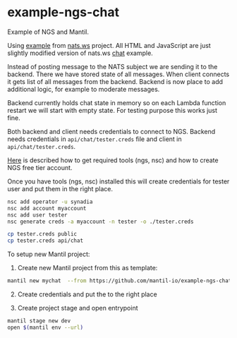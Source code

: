 # example-ngs-chat

Example of NGS and Mantil.

Using [example](https://github.com/nats-io/nats.ws/tree/master/examples) from
[nats.ws](https://github.com/nats-io/nats.ws) project. All HTML and JavaScript
are just slightly modified version of nats.ws
[chat](https://github.com/nats-io/nats.ws/blob/master/examples/chat.js) example.

Instead of posting message to the NATS subject we are sending it to the backend.
There we have stored state of all messages. When client connects it gets list of
all messages from the backend. Backend is now place to add additional logic, for
example to moderate messages.

Backend currently holds chat state in memory so on each Lambda function restart
we will start with empty state. For testing purpose this works just fine. 

Both backend and client needs credentials to connect to NGS. Backend needs
credentials in `api/chat/tester.creds` file and client in `api/chat/tester.creds`.

[Here](https://synadia.com/ngs/signup) is described how to get required tools
(ngs, nsc) and how to create NGS free tier account.

Once you have tools (ngs, nsc) installed this will create credentials for tester
user and put them in the right place.

``` sh
nsc add operator -u synadia
nsc add account myaccount
nsc add user tester
nsc generate creds -a myaccount -n tester -o ./tester.creds

cp tester.creds public
cp tester.creds api/chat
```


To setup new Mantil project:

1. Create new Mantil project from this as template:
``` sh
mantil new mychat  --from https://github.com/mantil-io/example-ngs-chat
``` 

2. Create credentials and put the to the right place

3. Create project stage and open entrypoint

``` sh
mantil stage new dev
open $(mantil env --url)
```
